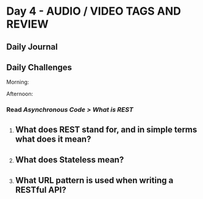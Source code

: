 # Day 4 - AUDIO / VIDEO TAGS AND REVIEW

## Daily Journal


## Daily Challenges

Morning: 

Afternoon: 

### Read *Asynchronous Code > What is REST*

1. What does REST stand for, and in simple terms what does it mean?
    -

2. What does Stateless mean?
    -

3. What URL pattern is used when writing a RESTful API?
    -